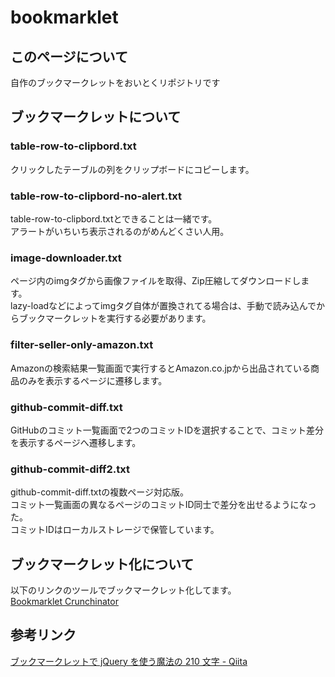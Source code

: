 # bookmarklet

## このページについて
自作のブックマークレットをおいとくリポジトリです

## ブックマークレットについて
### table-row-to-clipbord.txt
クリックしたテーブルの列をクリップボードにコピーします。  

### table-row-to-clipbord-no-alert.txt
table-row-to-clipbord.txtとできることは一緒です。  
アラートがいちいち表示されるのがめんどくさい人用。

### image-downloader.txt
ページ内のimgタグから画像ファイルを取得、Zip圧縮してダウンロードします。  
lazy-loadなどによってimgタグ自体が置換されてる場合は、手動で読み込んでからブックマークレットを実行する必要があります。

### filter-seller-only-amazon.txt
Amazonの検索結果一覧画面で実行するとAmazon.co.jpから出品されている商品のみを表示するページに遷移します。

### github-commit-diff.txt
GitHubのコミット一覧画面で2つのコミットIDを選択することで、コミット差分を表示するページへ遷移します。

### github-commit-diff2.txt
github-commit-diff.txtの複数ページ対応版。  
コミット一覧画面の異なるページのコミットID同士で差分を出せるようになった。  
コミットIDはローカルストレージで保管しています。

## ブックマークレット化について
以下のリンクのツールでブックマークレット化してます。  
[Bookmarklet Crunchinator](http://ted.mielczarek.org/code/mozilla/bookmarklet.html)

## 参考リンク
[ブックマークレットで jQuery を使う魔法の 210 文字 - Qiita](https://qiita.com/otchy/items/5c4f2e1b2a93ac200f1c)
